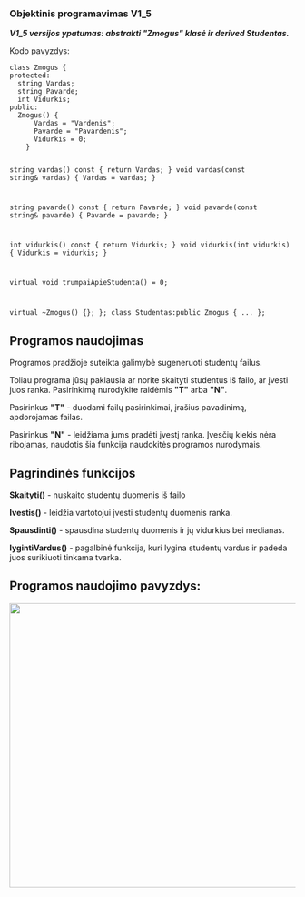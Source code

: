 <h3>Objektinis programavimas V1_5</h3>
<p><b><i>V1_5 versijos ypatumas: abstrakti "Zmogus" klasė ir derived Studentas.</i></b></p>
<p>Kodo pavyzdys:</p>
<code>class Zmogus {
protected:
  string Vardas;
  string Pavarde;
  int Vidurkis;
public:
  Zmogus() {
	  Vardas = "Vardenis";
	  Pavarde = "Pavardenis";
	  Vidurkis = 0;
	}
	
  string vardas() const { return Vardas; }
  void vardas(const string& vardas) { Vardas = vardas; }

  string pavarde() const { return Pavarde; }
  void pavarde(const string& pavarde) { Pavarde = pavarde; }

  int vidurkis() const { return Vidurkis; }
  void vidurkis(int vidurkis) { Vidurkis = vidurkis; }

  virtual void trumpaiApieStudenta() = 0;

  virtual ~Zmogus() {};
};
class Studentas:public Zmogus { ... };
</code>
<h2>Programos naudojimas</h2>
    <p>Programos pradžioje suteikta galimybė sugeneruoti studentų failus.</p>
    <p>Toliau programa jūsų paklausia ar norite skaityti studentus iš failo, ar įvesti juos ranka. Pasirinkimą nurodykite raidėmis <b>"T"</b> arba <b>"N"</b>.</p>
    <p>Pasirinkus <b>"T"</b> - duodami failų pasirinkimai, įrašius pavadinimą, apdorojamas failas.</p>
    <p>Pasirinkus <b>"N"</b> - leidžiama jums pradėti įvestį ranka. Įvesčių kiekis nėra ribojamas, naudotis šia funkcija naudokitės programos nurodymais.</p>
<h2>Pagrindinės funkcijos </h2>
    <p><b>Skaityti()</b> - nuskaito studentų duomenis iš failo</p>
    <p><b>Ivestis()</b> - leidžia vartotojui įvesti studentų duomenis ranka.</p>
    <p><b>Spausdinti()</b> - spausdina studentų duomenis ir jų vidurkius bei medianas.</p>
    <p><b>lygintiVardus()</b> - pagalbinė funkcija, kuri lygina studentų vardus ir padeda juos surikiuoti tinkama tvarka.</p>
<h2>Programos naudojimo pavyzdys:</h2>
<img src="https://user-images.githubusercontent.com/116721418/231956298-83a3cdd9-d920-4c71-a0e3-f2fad57bfc14.png" width="900" height="500">
